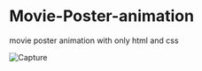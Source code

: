 # Movie-Poster-animation
movie poster animation with only html and css

![Capture](https://github.com/Samtech361/Movie-Poster-animation/assets/77774666/b871f437-1be1-4575-92ca-869dcb2b6767)
